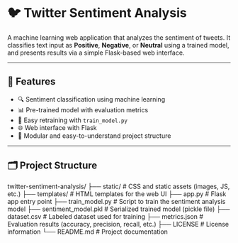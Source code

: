 # 🐦 Twitter Sentiment Analysis

A machine learning web application that analyzes the sentiment of tweets. It classifies text input as **Positive**, **Negative**, or **Neutral** using a trained model, and presents results via a simple Flask-based web interface.

---

## 📌 Features

- 🔍 Sentiment classification using machine learning
- 📊 Pre-trained model with evaluation metrics
- 🧪 Easy retraining with `train_model.py`
- 🌐 Web interface with Flask
- 🧱 Modular and easy-to-understand project structure

---

## 🗂️ Project Structure
twitter-sentiment-analysis/
├── static/               # CSS and static assets (images, JS, etc.)
├── templates/            # HTML templates for the web UI
├── app.py                # Flask app entry point
├── train_model.py        # Script to train the sentiment analysis model
├── sentiment_model.pkl   # Serialized trained model (pickle file)
├── dataset.csv           # Labeled dataset used for training
├── metrics.json          # Evaluation results (accuracy, precision, recall, etc.)
├── LICENSE               # License information
└── README.md             # Project documentation
